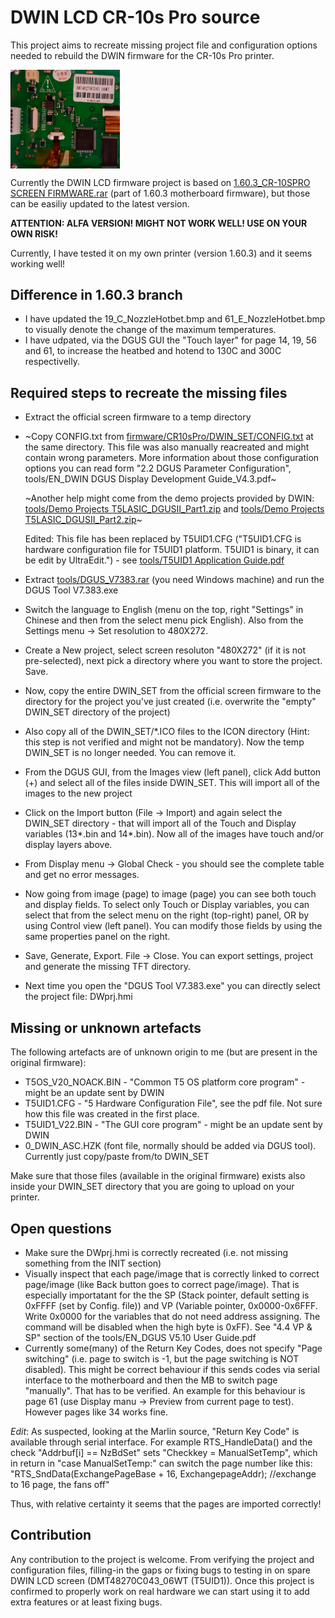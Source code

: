 # DWIN LCD CR-10s Pro source

This project aims to recreate missing project file and configuration options needed to rebuild the DWIN firmware for the CR-10s Pro printer.

<img align="top" width=175 src="images/dwin_lcd.jpg" />

Currently the DWIN LCD firmware project is based on [1.60.3_CR-10SPRO SCREEN FIRMWARE.rar](tools/1.60.3_CR-10SPRO%20SCREEN%20FIRMWARE.rar) (part of 1.60.3 motherboard firmware), but those can be easiliy updated to the latest version.

__ATTENTION: ALFA VERSION! MIGHT NOT WORK WELL! USE ON YOUR OWN RISK!__

Currently, I have tested it on my own printer (version 1.60.3) and it seems working well!

## Difference in 1.60.3 branch

- I have updated the 19_C_NozzleHotbet.bmp and 61_E_NozzleHotbet.bmp to visually denote the change of the maximum temperatures.
- I have udpated, via the DGUS GUI the "Touch layer" for page 14, 19, 56 and 61, to increase the heatbed and hotend to 130C and 300C respectivelly.

## Required steps to recreate the missing files

- Extract the official screen firmware to a temp directory
- ~Copy CONFIG.txt from [firmware/CR10sPro/DWIN_SET/CONFIG.txt](firmware/CR10sPro/DWIN_SET/CONFIG.txt) at the same directory.
    This file was also manually reacreated and might contain wrong parameters. More information about those configuration options you can read form "2.2 DGUS Parameter Configuration", tools/EN_DWIN DGUS Display Development Guide_V4.3.pdf~
    
    ~Another help might come from the demo projects provided by DWIN: [tools/Demo Projects T5LASIC_DGUSII_Part1.zip](tools/Demo%20Projects%20T5LASIC_DGUSII_Part1.zip) and [tools/Demo Projects T5LASIC_DGUSII_Part2.zip](tools/Demo%20Projects%20T5LASIC_DGUSII_Part2.zip)~
    
    Edited: This file has been replaced by T5UID1.CFG ("T5UID1.CFG is hardware configuration file for T5UID1 platform. T5UID1 is binary, it can be edit by UltraEdit.") - see [tools/T5UID1 Application Guide.pdf](tools/T5UID1%20Application%20Guide.pdf)

- Extract [tools/DGUS_V7383.rar](tools/DGUS_V7383.rar) (you need Windows machine) and run the DGUS Tool V7.383.exe
- Switch the language to English (menu on the top, right "Settings" in Chinese and then from the select menu pick English). Also from the Settings menu -> Set resolution to 480X272.
- Create a New project, select screen resoluton "480X272" (if it is not pre-selected), next pick a directory where you want to store the project. Save.
- Now, copy the entire DWIN_SET from the official screen firmware to the directory for the project you've just created (i.e. overwrite the "empty" DWIN_SET directory of the project)
- Also copy all of the DWIN_SET/*.ICO files to the ICON directory (Hint: this step is not verified and might not be mandatory). Now the temp DWIN_SET is no longer needed. You can remove it.
- From the DGUS GUI, from the Images view (left panel), click Add button (+) and select all of the files inside DWIN_SET. This will import all of the images to the new project
- Click on the Import button (File -> Import) and again select the DWIN_SET directory - that will import all of the Touch and Display variables (13*.bin and 14*.bin). Now all of the images have touch and/or display layers above.
- From Display menu -> Global Check - you should see the complete table and get no error messages.
- Now going from image (page) to image (page) you can see both touch and display fields. To select only Touch or Display variables, you can select that from the select menu on the right (top-right) panel, OR by using Control view (left panel). You can modify those fields by using the same properties panel on the right.
- Save, Generate, Export. File -> Close.
    You can export settings, project and generate the missing TFT directory. 
- Next time you open the "DGUS Tool V7.383.exe" you can directly select the project file: DWprj.hmi

## Missing or unknown artefacts

The following artefacts are of unknown origin to me (but are present in the original firmware):
- T5OS_V20_NOACK.BIN - "Common T5 OS platform core program" - might be an update sent by DWIN
- T5UID1.CFG - "5 Hardware Configuration File", see the pdf file. Not sure how this file was created in the first place.
- T5UID1_V22.BIN - "The GUI core program" - might be an update sent by DWIN
- 0_DWIN_ASC.HZK  (font file, normally should be added via DGUS tool). Currently just copy/paste from/to DWIN_SET

Make sure that those files (available in the original firmware) exists also inside your DWIN_SET directory that you are going to upload on your printer.

## Open questions

- Make sure the DWprj.hmi is correctly recreated (i.e. not missing something from the INIT section)
- Visually inspect that each page/image that is correctly linked to correct page/image (like Back button goes to correct page/image). That is especially importatant for the the SP (Stack pointer, default setting is 0xFFFF (set by Config. file)) and VP (Variable pointer, 0x0000-0x6FFF. Write 0x0000 for the variables that do not need address assigning. The command will be disabled when the high byte is 0xFF). See "4.4 VP & SP" section of the tools/EN_DGUS V5.10 User Guide.pdf
- Currently some(many) of the Return Key Codes, does not specify "Page switching" (i.e. page to switch is -1, but the page switching is NOT disabled). This might be correct behaviour if this sends codes via serial interface to the motherboard and then the MB to switch page "manually". That has to be verified. An example for this behaviour is page 61 (use Display manu -> Preview from current page to test). However pages like 34 works fine.

*Edit*: As suspected, looking at the Marlin source, "Return Key Code" is available through serial interface. For example RTS_HandleData() and the check "Addrbuf[i] == NzBdSet" sets "Checkkey = ManualSetTemp", which in return in "case ManualSetTemp:" can switch the page number like this: "RTS_SndData(ExchangePageBase + 16, ExchangepageAddr); //exchange to 16 page, the fans off"

Thus, with relative certainty it seems that the pages are imported correctly!

## Contribution

Any contribution to the project is welcome. From verifying the project and configuration files, filling-in the gaps or fixing bugs to testing in on spare DWIN LCD screen (DMT48270C043_06WT (T5UID1)). Once this project is confirmed to properly work on real hardware we can start using it to add extra features or at least fixing bugs.
